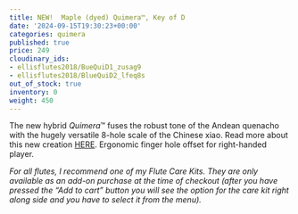```yaml
---
title: NEW!  Maple (dyed) Quimera™, Key of D
date: '2024-09-15T19:30:23+00:00'
categories: quimera
published: true
price: 249
cloudinary_ids:
- ellisflutes2018/BueQuiD1_zusag9
- ellisflutes2018/BlueQuiD2_lfeq8s
out_of_stock: true
inventory: 0
weight: 450
---
```


The new hybrid  *Quimera*™ fuses the robust tone of the Andean quenacho with the hugely versatile 8-hole scale of the Chinese xiao.  Read more about this new creation [HERE](https://www.ellisflutes.com/world-flutes/quimera).   Ergonomic finger hole offset for right-handed player.

*For all flutes, I recommend one of my Flute Care Kits. They are only available as an add-on purchase at the time of checkout (after you have pressed the “Add to cart” button you will see the option for the care kit right along side and you have to select it from the menu).*